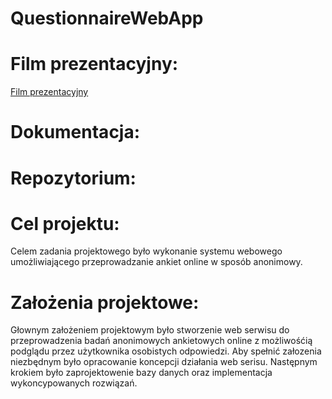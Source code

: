 # QuestionnaireWebApp

# Film prezentacyjny:

[Film prezentacyjny](https://www.youtube.com/watch?v=kQL19cP0gNQ&feature=youtu.be)


# Dokumentacja:

# Repozytorium:

# Cel projektu:

Celem  zadania  projektowego  było  wykonanie  systemu  webowego  umożliwiającego przeprowadzanie ankiet online w sposób anonimowy. 

# Założenia projektowe:

Głownym założeniem projektowym było stworzenie web serwisu do przeprowadzenia badań anonimowych ankietowych online z możliwośćią podglądu przez użytkownika osobistych odpowiedzi. Aby spełnić załozenia niezbędnym było opracowanie koncepcji działania web serisu. Następnym krokiem było zaprojektowenie bazy danych oraz implementacja wykoncypowanych rozwiązań.  
